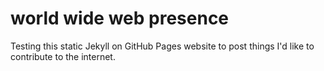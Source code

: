 # world wide web presence
Testing this static Jekyll on GitHub Pages website to post things I'd like to contribute to the internet. 
